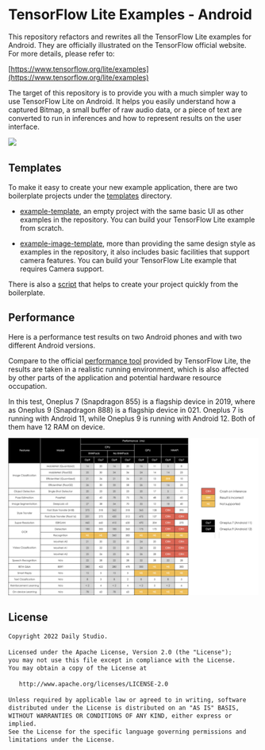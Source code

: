 # TensorFlow Lite Examples - Android

This repository refactors and rewrites all the TensorFlow Lite examples for Android. They are officially illustrated on the TensorFlow official website. For more details, please refer to:

[https://www.tensorflow.org/lite/examples](https://www.tensorflow.org/lite/examples)

The target of this repository is to provide you with a much simpler way to use TensorFlow Lite on Android. It helps you easily understand how a captured Bitmap, a small buffer of raw audio data, or a piece of text are converted to run in inferences and how to represent results on the user interface.

[![](.github/youtube.png)](https://www.youtube.com/watch?v=ctn-t1pg9pA&feature=youtu.be)

## Templates
To make it easy to create your new example application, there are two boilerplate projects under the [templates](./templates) directory.

- [example-template](./templates/example-template), an empty project with the same basic UI as other examples in the repository. You can build your TensorFlow Lite example from scratch. 

- [example-image-template](./templates/example-image-template), more than providing the same design style as examples in the repository, it also includes basic facilities that support camera features. You can build your TensorFlow Lite example that requires Camera support.

There is also a [script](./scripts) that helps to create your project quickly from the boilerplate.

## Performance

Here is a performance test results on two Android phones and with two different Android versions. 

Compare to the official [performance tool](https://www.tensorflow.org/lite/performance/measurement) provided by TensorFlow Lite, the results are taken in a realistic running environment, which is also affected by other parts of the application and potential hardware resource occupation.

In this test, Oneplus 7 (Snapdragon 855) is a flagship device in 2019, where as Oneplus 9 (Snapdragon 888) is a flagship device in 021. Oneplus 7 is running with Android 11, while Oneplus 9 is running with Android 12. Both of them have 12 RAM on device.

[![](.github/performance.png)]()


## License

    Copyright 2022 Daily Studio.

    Licensed under the Apache License, Version 2.0 (the "License");
    you may not use this file except in compliance with the License.
    You may obtain a copy of the License at
    
       http://www.apache.org/licenses/LICENSE-2.0
    
    Unless required by applicable law or agreed to in writing, software
    distributed under the License is distributed on an "AS IS" BASIS,
    WITHOUT WARRANTIES OR CONDITIONS OF ANY KIND, either express or implied.
    See the License for the specific language governing permissions and
    limitations under the License.
